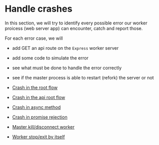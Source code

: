 # Handle crashes

In this section, we will try to identify every possible error our worker proicess (web server app) can encounter, catch and report those.

For each error case, we will  
 * add GET an api route on the `Express` worker server 
 * add some code to simulate the error
 * see what must be done to handle the error correctly
 * see if the master process is able to restart (refork) the server or not

 * [Crash in the root flow](crash-in-root-flow.md)
 * [Crash in the api root flow](crash-in-api-root-flow.md)
 * [Crash in async method](crash-in-async-method.md)
 * [Crash in promise rejection](crash-in-promise-rejection.md)
 * [Master kill/disconnect worker](master-kill-disconnect-worker.md)
 * [Worker stop/exit by itself](worker-stop-exit-itself.md)
